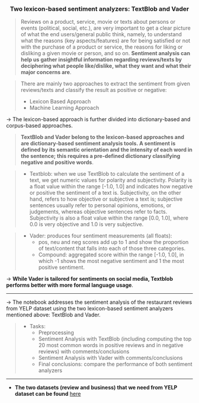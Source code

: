 <h3 align="center">Two lexicon-based sentiment analyzers: TextBlob and Vader</h3> 

> Reviews on a product, service, movie or texts about persons or events (political, social, etc.), are very important to get a clear picture of what the end users/general public think, namely, to understand what the reasons (key aspects/features) are for being satisfied or not with the purchase of a product or service, the reasons for liking or disliking a given movie or person, and so on. **Sentiment analysis can help us gather insightful information regarding reviews/texts by deciphering what people like/dislike, what they want and what their major concerns are**.<br>

>There are mainly two approaches to extract the sentiment from given reviews/texts and classify the result as positive or negative: 
>- Lexicon Based Approach 
>- Machine Learning Approach  

&#8594; The lexicon-based approach is further divided into dictionary-based and corpus-based approaches.

> **TextBlob and Vader belong to the lexicon-based approaches and are dictionary-based sentiment analysis tools. A sentiment is defined by its semantic orientation and the intensity of each word in the sentence; this requires a pre-defined dictionary classifying negative and positive words**.

> - Textblob: when we use TextBlob to calculate the sentiment of a text, we get numeric values for polarity and subjectivity. 
Polarity is a float value within the range [-1.0, 1.0] and indicates how negative or positive the sentiment of a text is. 
Subjectivity, on the other hand, refers to how objective or subjective a text is; subjective sentences usually refer to personal opinions, emotions, or judgements, whereas objective sentences refer to facts. Subjectivity is also a float value within the range [0.0, 1.0], where 0.0 is very objective and 1.0 is very subjective.

> - Vader: produces four sentiment measurements (all floats):
>   - pos, neu and neg scores add up to 1 and show the proportion of text/content that falls into each of those three categories.
>   - Compound: aggregated score within the range [-1.0, 1.0], in which -1 shows the most negative sentiment and 1 the most positive sentiment.

&#8594; **While Vader is tailored for sentiments on social media, Textblob performs better with more formal language usage**.
- - - 
&#8594; The notebook addresses the sentiment analysis of the restaurant reviews from YELP dataset using the two lexicon-based sentiment analyzers mentioned above: TextBlob and Vader.
> - Tasks:
>     - Preprocessing
>     - Sentiment Analysis with TextBlob (including computing the top 20 most common words in positive reviews and in negative reviews) with comments/conclusions
>     - Sentiment Analysis with Vader with comments/conclusions
>     - Final conclusions: compare the performance of both sentiment analyzers

- - - 
- **The two datasets (review and business) that we need from YELP dataset can be found** [here](https://www.yelp.com/dataset)
